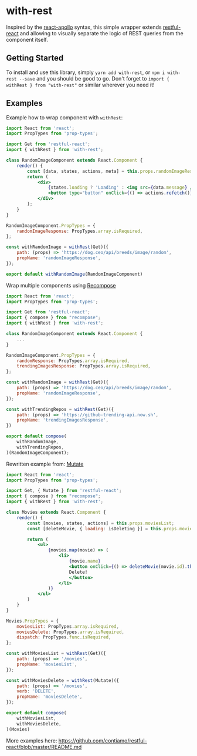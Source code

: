 # with-rest

Inspired by the [react-apollo](https://www.apollographql.com/docs/react/api/react-apollo/) syntax, this simple wrapper extends [restful-react](https://github.com/contiamo/restful-react) and allowing to visually separate the logic of REST queries from the component itself.

## Getting Started

To install and use this library, simply `yarn add with-rest`, or `npm i with-rest --save` and you should be good to go. Don't forget to `import { withRest } from "with-rest"` or similar wherever you need it!

## Examples

Example how to wrap component with `withRest`:

```jsx
import React from 'react';
import PropTypes from 'prop-types';

import Get from 'restful-react';
import { withRest } from 'with-rest';

class RandomImageComponent extends React.Component {
    render() {
        const [data, states, actions, meta] = this.props.randomImageResponse;
        return (
            <div>
                {states.loading ? 'Loading' : <img src={data.message} />}
                <button type="button" onClick={() => actions.refetch()}>Show me a new image!</button>
            </div>
        );
    }
}

RandomImageComponent.PropTypes = {
    randomImageResponse: PropTypes.array.isRequired,
};

const withRandomImage = withRest(Get)({
    path: (props) => 'https://dog.ceo/api/breeds/image/random',
    propName: 'randomImageResponse',
});

export default withRandomImage(RandomImageComponent)

```

Wrap multiple components using [Recompose](https://github.com/acdlite/recompose)

```jsx
import React from 'react';
import PropTypes from 'prop-types';

import Get from 'restful-react';
import { compose } from "recompose";
import { withRest } from 'with-rest';

class RandomImageComponent extends React.Component {
    ...
}

RandomImageComponent.PropTypes = {
    randomResponse: PropTypes.array.isRequired,
    trendingImagesResponse: PropTypes.array.isRequired,
};

const withRandomImage = withRest(Get)({
    path: (props) => 'https://dog.ceo/api/breeds/image/random',
    propName: 'randomImageResponse',
});

const withTrendingRepos = withRest(Get)({
    path: (props) => 'https://github-trending-api.now.sh',
    propName: 'trendingImagesResponse',
})

export default compose(
    withRandomImage,
    withTrendingRepos,
)(RandomImageComponent);
```

Rewritten example from: [Mutate](https://github.com/contiamo/restful-react#mutations-with-mutate)

```jsx
import React from 'react';
import PropTypes from 'prop-types';

import Get, { Mutate } from 'restful-react';
import { compose } from "recompose";
import { withRest } from 'with-rest';

class Movies extends React.Component {
    render() {
        const [movies, states, actions] = this.props.moviesList;
        const [deleteMovie, { loading: isDeleting }] = this.props.moviesDelete;

        return (
            <ul>
                {movies.map(movie) => (
                    <li>
                        {movie.name}
                        <button onClick={() => deleteMovie(movie.id).then(() => dispatch("DELETED"))} loading={isDeleting}>
                        Delete!
                        </button>
                    </li>
                )}
            </ul>
        )
    }
}

Movies.PropTypes = {
    moviesList: PropTypes.array.isRequired,
    moviesDelete: PropTypes.array.isRequired,
    dispatch: PropTypes.func.isRequired,
};

const withMoviesList = withRest(Get)({
    path: (props) => '/movies',
    propName: 'moviesList',
});

const withMoviesDelete = withRest(Mutate)({
    path: (props) => '/movies',
    verb: 'DELETE',
    propName: 'moviesDelete',
});

export default compose(
    withMoviesList,
    withMoviesDelete,
)(Movies)
```

More examples here: https://github.com/contiamo/restful-react/blob/master/README.md
